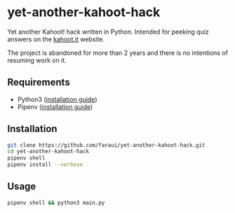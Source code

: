 # yet-another-kahoot-hack
Yet another Kahoot! hack written in Python. Intended for peeking quiz answers on the [kahoot.it](https://kahoot.it) website.

The project is abandoned for more than 2 years and there is no intentions of resuming work on it.

## Requirements
- Python3 ([installation guide](https://wiki.python.org/moin/BeginnersGuide/Download))
- Pipenv ([installation guide](https://docs.pipenv.org/install/#installing-pipenv))

## Installation
```sh
git clone https://github.com/faraui/yet-another-kahoot-hack.git
cd yet-another-kahoot-hack
pipenv shell
pipenv install --verbose
```

## Usage
```sh
pipenv shell && python3 main.py
```
